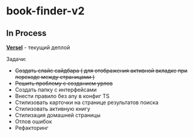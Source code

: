 # book-finder-v2
## In Process

[**Versel**](https://book-finder-v2-hrptnujut-k1ntsugi1.vercel.app/) - текущий деплой

Задачи: 
  - ~~Создать слайс сайдбара ( для отображения активной вкладке при переходе между страницами )~~
  - ~~Решить проблему с созданием урлов~~
  - Создать папку с интерфейсами
  - Внести правило без any в конфиг TS
  - Стилизовать карточки на странице результатов поиска
  - Стилизовать активную книгу
  - Стилизация домашней страницы
  - Отлов ошибок
  - Рефакторинг
